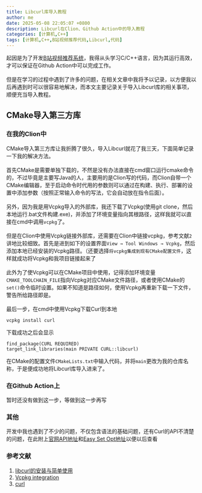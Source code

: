 ```yaml
---
title: Libcurl库导入教程
author: me
date: 2025-05-08 22:05:07 +0800
description: Libcurl在Clion、Github Action中的导入教程
categories: [计算机,C++]
tags: [计算机,C++,B站视频推荐代码,Libcurl,代码]
---
```

起因是为了开发[B站视频推荐系统](../B站推荐器开发)，我得从头学习C/C++语言，因为其运行高效，才可以保证在Github Action中可以完成工作。<br><br>
但是在学习的过程中遇到了许多的问题，在相关文章中我将予以记录，以方便我以后再遇到时可以很容易地解决，而本文主要记录关于导入Libcurl库的相关事项，顺便充当导入教程。
## CMake导入第三方库
### 在我的Clion中
CMake导入第三方库让我折腾了很久，导入Libcurl就花了我三天，下面简单记录一下我的解决方法。<br><br>
首先CMake是需要单独下载的，不然是没有办法直接在cmd窗口运行cmake命令的，不过毕竟是主要写Java的人，主要用的是Clion写的代码，而Clion自带一个CMake编辑器，至于启动命令时代用的参数则可以通过在构建、执行、部署的设置中添加参数（按照正常输入命令的写法，它会自动放在指令后面）。<br><br>
另外，因为我是用Vcpkg导入的外部库，我还下载了Vcpkg(使用git clone，然后本地运行.bat文件构建.exe)，并添加了环境变量指向其根路径，这样我就可以直接在cmd中调用`vcpkg`了。<br><br>
但是在Clion中使用Vcpkg链接外部库，还需要在Clion中链接vcpkg，参考文献`2`讲地比较细致。首先是进到如下的设置界面`View → Tool Windows → Vcpkg`，然后添加本地已经安装的Vcpkg路径。（还要选择`将vcpkg集成到现有CMake配置文件`，这样就成功将Vcpkg和我项目链接起来了<br><br>
此外为了使Vcpkg可以在CMake项目中使用，记得添加环境变量`CMAKE_TOOLCHAIN_FILE`指向Vcpkg对应CMake文件路径，或者使用CMake的`set()`命令临时设置。如果不知道是路径如何，使用Vcpkg再重新下载一下文件，警告所给路径即是。<br><br>
最后一步，在cmd中使用Vcpkg下载Curl到本地
```
vcpkg install curl
```
下载成功之后会显示
```
find_package(CURL REQUIRED)
target_link_libraries(main PRIVATE CURL::libcurl)
```
在CMake的配置文件`CMakeLists.txt`中输入代码，并将`main`更改为我的仓库名称，于是便成功地将Libcurl库导入进来了。
### 在Github Action上
暂时还没有做到这一步，等做到这一步再写
### 其他
开发中我也遇到了不少的问题，不仅包含语法的基础问题，还有Curl的API不清楚的问题，在此附上[官网API地址](https://curl.se/libcurl/c/)和[Easy Set Opt地址](https://curl.se/libcurl/c/curl_easy_setopt.html)以便以后查看
### 参考文献
1. [libcurl的安装与简单使用](https://blog.csdn.net/sinat_38816924/article/details/131360952)
2. [Vcpkg integration](https://www.jetbrains.com/help/clion/package-management.html)
3. [curl](https://vcpkg.link/ports/curl)
